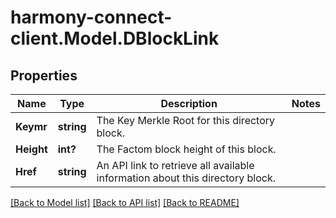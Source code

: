 # harmony-connect-client.Model.DBlockLink
## Properties

Name | Type | Description | Notes
------------ | ------------- | ------------- | -------------
**Keymr** | **string** | The Key Merkle Root for this directory block. | 
**Height** | **int?** | The Factom block height of this block. | 
**Href** | **string** | An API link to retrieve all available information about this directory block. | 

[[Back to Model list]](../README.md#documentation-for-models) [[Back to API list]](../README.md#documentation-for-api-endpoints) [[Back to README]](../README.md)

